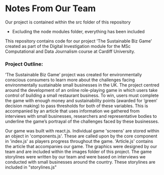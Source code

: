 # Notes From Our Team

Our project is contained within the src folder of this repository
 * Excluding the node modules folder, everything has been included
 
This repository contains code for our project 'The Sustainable Biz Game' created as part of the Digital Investigation module for the MSc Computational and Data Journalism course at Cardiff University.

### Project Outline:
‘The Sustainable Biz Game’ project was created for environmentally conscious consumers to learn more about the challenges facing environmentally sustainable small businesses in the UK. The project centred around the development of an online role-playing game in which users take control of building a small restaurant business. To win, users must complete the game with enough money and sustainability points (awarded for ‘green’ decision making) to pass thresholds for both of these variables. This is accompanied by an article that uses information we gathered from interviews with small businesses, researchers and representative bodies to underline the game’s portrayal of the challenges faced by these businesses.

Our game was built with react.js. Individual game 'screens' are stored within an object in 'components.js'. These are called upon by the core component in 'index.js' as players progress throughout the game. 'Article.js' contains the article that accompanies our game. The graphics were designed by our team and are included within the images folder of this project. The game storylines were written by our team and were based on interviews we conducted with small businesses around the country. These storylines are included in "storylines.js"

